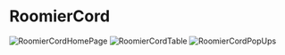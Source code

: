 ﻿# RoomierCord

![RoomierCordHomePage](https://user-images.githubusercontent.com/75634260/132931600-55a9388a-8204-4332-9d9d-f699d45e627a.png)
![RoomierCordTable](https://user-images.githubusercontent.com/75634260/132931607-4b2126c3-04dc-4f02-8242-b3db8ed5de92.png)
![RoomierCordPopUps](https://user-images.githubusercontent.com/75634260/132931609-9528fc51-5c22-4615-aebe-0576f3989e55.png)

